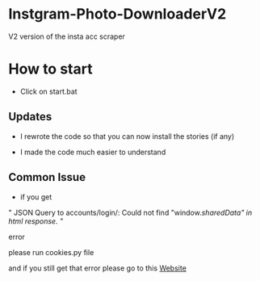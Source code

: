 # Instgram-Photo-DownloaderV2
V2 version of the insta acc scraper

# How to start

- Click on start.bat

## Updates

- I rewrote the code so that you can now install the stories (if any)

- I made the code much easier to understand

## Common Issue

- if you get

" JSON Query to accounts/login/: Could not find "window._sharedData" in html response. "_

error

please run cookies.py file

and if you still get that error please go to this [Website](https://instaloader.github.io/search.html?q=login)


